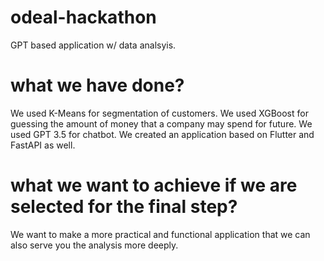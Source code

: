 # odeal-hackathon
GPT based application w/ data analsyis.


# what we have done?
We used K-Means for segmentation of customers.
We used XGBoost for guessing the amount of money that a company may spend for future.
We used GPT 3.5 for chatbot.
We created an application based on Flutter and FastAPI as well.

# what we want to achieve if we are selected for the final step?
We want to make a more practical and functional application that we can also serve you the analysis more deeply.
